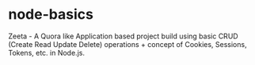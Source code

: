 # node-basics
Zeeta - A Quora like Application based project build using basic CRUD (Create Read Update Delete) operations + concept of Cookies, Sessions, Tokens, etc. in Node.js.
